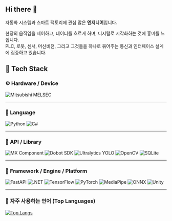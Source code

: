 ## Hi there 👋
자동화 시스템과 스마트 팩토리에 관심 많은 **엔지니어**입니다.

현장의 움직임을 제어하고, 데이터를 흐르게 하며, 디지털로 시각화하는 것에 흥미를 느낍니다.  
PLC, 로봇, 센서, 머신비전, 그리고 그것들을 하나로 묶어주는 통신과 인터페이스 설계에 집중하고 있습니다.


## 🔧 Tech Stack

### ⚙️ Hardware / Device
![Mitsubishi MELSEC](https://img.shields.io/badge/MITSUBISHI_MELSEC-E60012?style=flat&logo=semiconductor-manufacturing&logoColor=white)

---

### 🧩 Language
![Python](https://img.shields.io/badge/Python-3776AB?style=flat&logo=python&logoColor=white)
![C#](https://img.shields.io/badge/C%23-239120?style=flat&logo=dotnet&logoColor=white)


---

### 🔌 API / Library
![MX Component](https://img.shields.io/badge/MX_Component-000000?style=flat&logo=windows&logoColor=white)
![Dobot SDK](https://img.shields.io/badge/Dobot_SDK-0082C8?style=flat&logo=usb&logoColor=white)
![Ultralytics YOLO](https://img.shields.io/badge/Ultralytics_YOLO-7B68EE?style=flat&logo=pytorch&logoColor=white)
![OpenCV](https://img.shields.io/badge/OpenCV-5C3EE8?style=flat&logo=OpenCV&logoColor=white)
![SQLite](https://img.shields.io/badge/SQLite-07405E?style=flat&logo=sqlite&logoColor=white)

---

### 🧱 Framework / Engine / Platform
![FastAPI](https://img.shields.io/badge/FastAPI-009688?style=flat&logo=fastapi&logoColor=white)
![.NET](https://img.shields.io/badge/.NET-512BD4?style=flat&logo=dotnet&logoColor=white)
![TensorFlow](https://img.shields.io/badge/TensorFlow-FF6F00?style=flat&logo=tensorflow&logoColor=white)
![PyTorch](https://img.shields.io/badge/PyTorch-EE4C2C?style=flat&logo=pytorch&logoColor=white)
![MediaPipe](https://img.shields.io/badge/MediaPipe-FF6F00?style=flat&logo=google&logoColor=white)
![ONNX](https://img.shields.io/badge/ONNX-005CED?style=flat&logo=onnx&logoColor=white)
![Unity](https://img.shields.io/badge/Unity-000000?style=flat&logo=unity&logoColor=white)

---

### 🧠 자주 사용하는 언어 (Top Languages)
[![Top Langs](https://github-readme-stats.vercel.app/api/top-langs/?username=Wadangzz)](https://github.com/anuraghazra/github-readme-stats)

